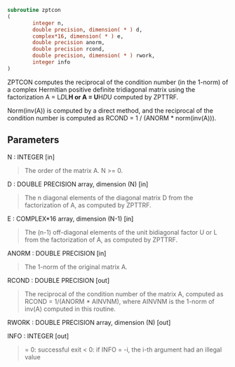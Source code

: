 ```fortran
subroutine zptcon
(
        integer n,
        double precision, dimension( * ) d,
        complex*16, dimension( * ) e,
        double precision anorm,
        double precision rcond,
        double precision, dimension( * ) rwork,
        integer info
)
```

ZPTCON computes the reciprocal of the condition number (in the
1-norm) of a complex Hermitian positive definite tridiagonal matrix
using the factorization A = L*D*L**H or A = U**H*D*U computed by
ZPTTRF.

Norm(inv(A)) is computed by a direct method, and the reciprocal of
the condition number is computed as
RCOND = 1 / (ANORM * norm(inv(A))).

## Parameters
N : INTEGER [in]
> The order of the matrix A.  N >= 0.

D : DOUBLE PRECISION array, dimension (N) [in]
> The n diagonal elements of the diagonal matrix D from the
> factorization of A, as computed by ZPTTRF.

E : COMPLEX*16 array, dimension (N-1) [in]
> The (n-1) off-diagonal elements of the unit bidiagonal factor
> U or L from the factorization of A, as computed by ZPTTRF.

ANORM : DOUBLE PRECISION [in]
> The 1-norm of the original matrix A.

RCOND : DOUBLE PRECISION [out]
> The reciprocal of the condition number of the matrix A,
> computed as RCOND = 1/(ANORM * AINVNM), where AINVNM is the
> 1-norm of inv(A) computed in this routine.

RWORK : DOUBLE PRECISION array, dimension (N) [out]

INFO : INTEGER [out]
> = 0:  successful exit
> < 0:  if INFO = -i, the i-th argument had an illegal value
